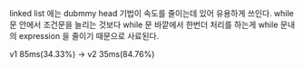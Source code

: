 linked list 에는 dubmmy head 기법이 속도를 줄이는데 있어 유용하게 쓰인다.
while 문 안에서 조건문을 늘리는 것보다
while 문 바깥에서 한번더 처리를 하는게 while 문내의 expression 을 줄이기 때문으로 사료된다.

v1 85ms(34.33%) -> v2 35ms(84.76%)
